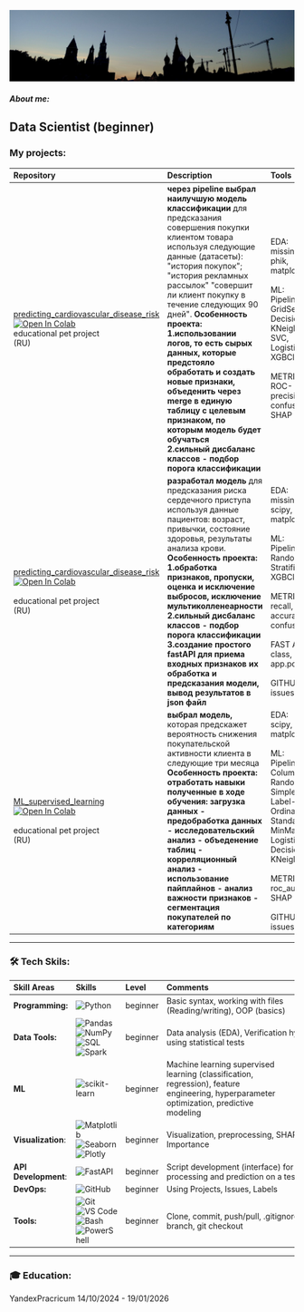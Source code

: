 [![Header](https://github.com/89artur/89artur/blob/main/assets/moscow.jpg?raw=true)](https://www.linkedin.com/in/89artur-shakhmaev/)

##### About me:
Data Scientist (beginner) 
---
### My projects:
| Repository | Description| Tools |
|:-----------|:-----------------------------|:------------|
|[predicting_cardiovascular_disease_risk](https://github.com/89artur/users_ready_to_buy)<br> [![Open In Colab](https://colab.research.google.com/assets/colab-badge.svg)](https://colab.research.google.com/github.com/89artur/users_ready_to_buy/blob/master/notebook/users_to_ready_buy.ipynb)<br> educational pet project <br> (RU) |  **через pipeline выбрал наилучшую модель классификации** для предсказания  совершения покупки клиентом товара <br> используя следующие данные (датасеты): "история покупок"; "история рекламных рассылок" "совершит ли клиент покупку в течение следующих 90 дней". **Особенность проекта:<br> 1.использовании логов, то есть сырых данных, которые предстояло обработать и создать новые признаки, объеденить через merge в единую таблицу с целевым признаком, по которым модель будет обучаться<br> 2.сильный дисбаланс классов - подбор порога классификации**  | EDA:<br> missingno,<br> phik,<br> matplotlib, seaborn;<br><br>  ML:<br>Pipeline,<br> GridSearchCV,<br> DecisionTreeClassifier,<br> KNeighborsClassifier,<br> SVC,<br> LogisticRegressio,<br> XGBClassifier,<br><br> METRICS:<br>ROC- AUC, recall, precision, accuracy, confusion_matrix,<br> SHAP<br>  |
|[predicting_cardiovascular_disease_risk](https://github.com/89artur/predicting_cardiovascular_disease_risk.git)<br> [![Open In Colab](https://colab.research.google.com/assets/colab-badge.svg)](https://colab.research.google.com/github/89artur/predicting_cardiovascular_disease_risk/blob/master/predicting_cardiovascular_disease_risk.ipynb)<br><br> educational pet project <br> (RU) |  **разработал модель** для предсказания риска сердечного приступа<br> используя данные пациентов: возраст, привычки, состояние здоровья, результаты анализа крови.<br> **Особенность проекта:<br> 1.обработка признаков, пропуски, оценка и исключение выбросов, исключение мультиколленеарности<br> 2.сильный дисбаланс классов - подбор порога классификации<br> 3.создание простого fastAPI для приема входных признаков их обработка и предсказания модели, вывод результатов в json файл**   | EDA:<br> missingno,<br> scipy, phik,<br> matplotlib, seaborn;<br><br>  ML:<br>Pipeline,<br> RandomizedSearchCV,<br> StratifiedKFold,<br> XGBClassifier,<br><br> METRICS:<br> recall, precision, accuracy, confusion_matrix<br>  <br>  FAST API:<br>  class, def, app.post("/predict")<br> <br>  GITHUB:<br> issues, projects <br> |
|  [ML_supervised_learning](https://img.shields.io/badge/REPO-GitHub-blue?style=for-the-badge&logo=github)<br> [![Open In Colab](https://colab.research.google.com/assets/colab-badge.svg)](https://colab.research.google.com/github/89artur/ML_supervised_learning/blob/master/ML_supervised_learning_project.ipynb) <br> <br> educational pet project <br> (RU)<br>     | **выбрал модель,** которая предскажет вероятность снижения покупательской активности клиента в следующие три месяца <br> **Особенность проекта:<br> отработать навыки полученные в ходе обучения: загрузка данных - предобработка данных - исследовательский анализ - объеденение таблиц - корреляционный анализ - использование пайплайнов - анализ важности признаков - сегментация покупателей по категориям**<br>      | EDA:<br> scipy, phik,<br> matplotlib, seaborn;<br><br> ML:<br> Pipeline, ColumnTransformer, RandomizedSearchCV,<br> SimpleImputer,<br> Label- OneHot- OrdinalEncoder,<br> Standard- MinMaxScaler,<br> LogisticRegression,<br> DecisionTreeClassifier,<br> KNeighborsClassifier,<br><br> METRICS:<br> roc_auc,<br> SHAP<br> <br>  GITHUB:<br> issues, projects <br>  |

---

### 🛠 Tech Skils:
| Skill Areas | Skills| Level | Comments |
|:-----------|:---------|:------------|:------------|
|**Programming:** |![Python](https://img.shields.io/badge/-Python-697e91)          | beginner  | <div style="width: 300px; word-wrap: break-word;">Basic syntax, working with files (Reading/writing), OOP (basics)              |
|**Data Tools:** |![Pandas](https://img.shields.io/badge/-Pandas-697e91) ![NumPy](https://img.shields.io/badge/-NumPy-697e91) ![SQL](https://img.shields.io/badge/-SQL-697e91) ![Spark](https://img.shields.io/badge/-Spark-697e91)|beginner  |Data analysis (EDA), Verification hypotheses using statistical tests             |
|**ML** |![scikit-learn](https://img.shields.io/badge/-scikit_learn-697e91)|beginner   |<div style="width: 200px; word-wrap: break-word;">Machine learning supervised learning (classification, regression), feature engineering, hyperparameter optimization, predictive modeling                 |
|**Visualization**:| ![Matplotlib](https://img.shields.io/badge/-Matplotlib-697e91) ![Seaborn](https://img.shields.io/badge/-Seaborn-697e91) ![Plotly](https://img.shields.io/badge/-Plotly-697e91) | beginner  | Visualization, preprocessing, SHAP, Feature Importance                |
|**API Development**:|![FastAPI](https://img.shields.io/badge/-FastAPI-697e91)  | beginner  |Script development (interface) for data processing and prediction on a test sample               |
|**DevOps:**|![GitHub](https://img.shields.io/badge/-GitHub-697e91) | beginner  | Using Projects, Issues, Labels    |  
|**Tools:** |![Git](https://img.shields.io/badge/-Git-697e91) ![VS Code](https://img.shields.io/badge/-VS_Code-697e91) ![Bash](https://img.shields.io/badge/-Bash-697e91) ![PowerShell](https://img.shields.io/badge/-PowerShell-697e91) | beginner  | Clone, commit, push/pull, .gitignore, git branch, git checkout              | 
---
### 🎓 Education:
YandexPracricum 14/10/2024 - 19/01/2026
